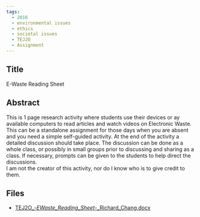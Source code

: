 ```yaml
---
tags:
  - 2016
  - environmental issues
  - ethics
  - societal issues
  - TEJ2O
  - Assignment
---
```

    
## Title

E-Waste Reading Sheet

## Abstract

This is 1 page research activity where students use their devices or ay available computers to read articles and watch videos on Electronic Waste.  This can be a standalone assignment for those days when you are absent and you need a simple self-guided activity.  At the end of the activity a detailed discussion should take place.  The discussion can be done as a whole class, or possibly in small groups prior to discussing and sharing as a class.  If necessary, prompts can be given to the students to help direct the discussions.  
I am not the creator of this activity, nor do I know who is to give credit to them.

## Files

- [TEJ2O_-_EWaste_Reading_Sheet_-_Richard_Chang.docx](resources/2016/Richard_Chang/TEJ2O_-_EWaste_Reading_Sheet_-_Richard_Chang.docx)
